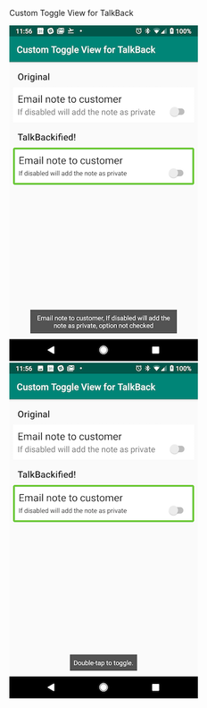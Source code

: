Custom Toggle View for TalkBack

![Activated](Images/Talkback-activated.png) ![Available Option](Images/talkback-available-actions.png)
